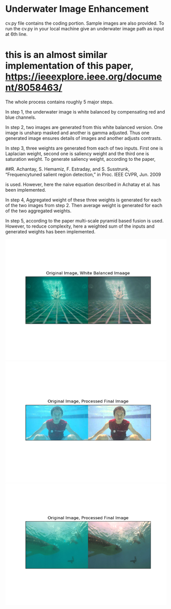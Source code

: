 # Underwater Image Enhancement

cv.py file contains the coding portion. Sample images are also provided. To run the cv.py in your local machine give an underwater image path as input at 6th line.  

# this is an almost similar implementation of this paper, https://ieeexplore.ieee.org/document/8058463/

The whole process contains roughly 5 major steps.

In step 1, the underwater image is white balanced by compensating red and blue channels.

In step 2, two images are generated from this white balanced version. One image is unsharp masked and another is gamma adjusted. Thus
one generated image ensures details of images and another adjusts contrasts.

In step 3, three weights are generated from each of two inputs. First one is Laplacian weight, second one is saliency weight and the 
third one is saturation weight. To generate saliency weight, according to the paper, 

##R. Achantay, S. Hemamiz, F. Estraday, and S. Susstrunk, “Frequencytuned salient region detection,” in Proc. IEEE CVPR, Jun. 2009

is used. However, here the naive equation described in Achatay et al. has been implemented. 

In step 4, Aggregated weight of these three weights is generated for each of the two images from step 2. Then average weight is generated for 
each of the two aggregated weights.

In step 5, according to the paper multi-scale pyramid based fusion is used. However, to reduce complexity, here a weighted sum of the inputs and generated 
weights has been implemented. 


![processed_output_6](processed_output_6.png)
![processed_output_4](processed_output_4.png)
![processed_output_10](processed_output_10.png)
